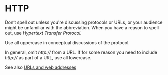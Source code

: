 ﻿# HTTP

Don’t
spell out unless you're discussing protocols or URLs, or your
audience might be unfamiliar with the abbreviation. When you have a
reason to spell out, use *Hypertext Transfer Protocol.*

Use all uppercase in conceptual discussions of the protocol. 

In general, omit *http://* from a URL. If for some reason you need to include *http://* as part of a URL, use all lowercase.

See also [](https://worldready.cloudapp.net/Styleguide/Read?id=2700&topicid=34905)[URLs and web addresses](https://worldready.cloudapp.net/Styleguide/Read?id=2700&topicid=34905)

